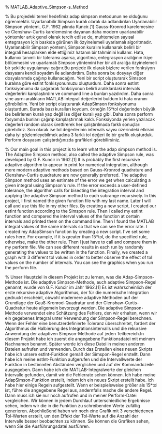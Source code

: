 % MATLAB_Adaptive_Simpson-s_Method

% Bu projedeki temel hedefimiz adap simpson metodunun ne olduğunu öğrenmektir. Uyarlanabilir Simpson kuralı olarak da adlandırılan Uyarlanabilir Simpson yöntemi, G.F. 1962 yılında Kuncir.[1] Gauss-Kronrod karelemesine ve Clenshaw-Curtis karelemesine dayanan daha modern uyarlanabilir yöntemler artık genel olarak tercih edilse de, muhtemelen sayısal entegrasyon için baskıda görünen ilk özyinelemeli uyarlamalı algoritmadır. Uyarlanabilir Simpson yöntemi, Simpson kuralını kullanarak belirli bir integrali hesaplarken elde ettiğimiz hatanın bir tahminini kullanır. Hata, kullanıcı tanımlı bir toleransı aşarsa, algoritma, entegrasyon aralığının ikiye bölünmesini ve uyarlamalı Simpson yöntemini her bir alt aralığa özyinelemeli bir şekilde uygulamayı çağırır.Bu projede ilk olarak bizlere verilen fonksiyon dasyasını kendi soyadım ile adlandırdım. Daha sonra bu dosyayı diğer dosyalarımda çağırıp kullanacağım. Yeni bir script oluşturarak Simspon kuralına göre estInt fonkisyonumuzu oluşturdum. Daha sonra estInt fonksiyonumu da çağırarak fonksiyonun belirli aralıklardaki intervals değerlerini karşılaştırdım ve command line a bunları yazdırdım. Daha sonra yine ayrnı aralıkların MATLAB integral değerlerini buldum ki hata oranını görebilelim. Yeni bir script oluşturarak AdapSimson fonksiyonumu oluşturdum. Burada bazı kuralları koydum. örneğin 15*tol değerinden büyük ise belirlenen kuralı yap değil ise diğer kuralı yap gibi. Daha sonra perform fosyamda bunları çağırıp karşılaştırmak kaldı. Fonksiyonda yerien yazılacak değerleri random olarak ürettirerek her çalıştırılmada farklı sonuçları görebiliriz. Son olarak ise tol değerlerinin intervals sayısı üzerindeki etkisini daha iyi gözlemleyebilmek adına 3 farklı tol değeri ile bir grafik oluşturduk. Perform dosyasını çalıştırdığınızda grafikleri görebilirsiniz.

% Our main goal in this project is to learn what the adap simpson method is. The Adaptive Simpson method, also called the adaptive Simpson rule, was developed by G.F. Kuncir in 1962.[1] It is probably the first recursive adaptive algorithm to appear in print for numerical integration, although more modern adaptive methods based on Gauss-Kronrod quadrature and Clenshaw-Curtis quadrature are now generally preferred. The adaptive Simpson method uses an estimate of the error we get when calculating a given integral using Simpson's rule. If the error exceeds a user-defined tolerance, the algorithm calls for bisecting the integration interval and applying the adaptive Simpson method to each subrange recursively. In this project, I first named the given function file with my last name. Later I will call and use this file in my other files. By creating a new script, I created our estInt function according to the Simspon rule. Then I called my estInt function and compared the interval values of the function at certain intervals and printed them on the command line. Then I found the MATLAB integral values of the same intervals so that we can see the error rate. I created my AdapSimson function by creating a new script. I've set some rules here. For example, if it is greater than 15*tol, do the specified rule, otherwise, make the other rule. Then I just have to call and compare them in my perform file. We can see different results in each run by randomly generating the values to be written in the function. Finally, we created a graph with 3 different tol values in order to better observe the effect of tol values on the number of intervals. You can see the graphics when you run the perform file.

% Unser Hauptziel in diesem Projekt ist zu lernen, was die Adap-Simpson-Methode ist. Die adaptive Simpson-Methode, auch adaptive Simpson-Regel genannt, wurde von G.F. Kuncir im Jahr 1962.[1] Es ist wahrscheinlich der erste rekursive adaptive Algorithmus, der für die numerische Integration gedruckt erscheint, obwohl modernere adaptive Methoden auf der Grundlage der Gauß-Kronrod-Quadratur und der Clenshaw-Curtis-Quadratur heute allgemein bevorzugt werden. Die adaptive Simpson-Methode verwendet eine Schätzung des Fehlers, den wir erhalten, wenn wir ein gegebenes Integral unter Verwendung der Simpson-Regel berechnen. Wenn der Fehler eine benutzerdefinierte Toleranz überschreitet, fordert der Algorithmus die Halbierung des Integrationsintervalls und die rekursive Anwendung der adaptiven Simpson-Methode auf jeden Teilbereich.In diesem Projekt habe ich zuerst die angegebene Funktionsdatei mit meinem Nachnamen benannt. Später werde ich diese Datei in meinen anderen Dateien aufrufen und verwenden. Durch das Erstellen eines neuen Skripts habe ich unsere estInt-Funktion gemäß der Simspon-Regel erstellt. Dann habe ich meine estInt-Funktion aufgerufen und die Intervallwerte der Funktion in bestimmten Abständen verglichen und auf der Kommandozeile ausgegeben. Dann habe ich die MATLAB-Integralwerte der gleichen Intervalle gefunden, damit wir die Fehlerrate sehen können. Ich habe meine AdapSimson-Funktion erstellt, indem ich ein neues Skript erstellt habe. Ich habe hier einige Regeln aufgestellt. Wenn er beispielsweise größer als 15*tol ist, führe die angegebene Regel aus, andernfalls mache die andere Regel. Dann muss ich sie nur noch aufrufen und in meiner Perform-Datei vergleichen. Wir können in jedem Durchlauf unterschiedliche Ergebnisse sehen, indem wir die in die Funktion zu schreibenden Werte zufällig generieren. Abschließend haben wir noch eine Grafik mit 3 verschiedenen Tol-Werten erstellt, um den Effekt der Tol-Werte auf die Anzahl der Intervalle besser beobachten zu können. Sie können die Grafiken sehen, wenn Sie die Ausführungsdatei ausführen.

